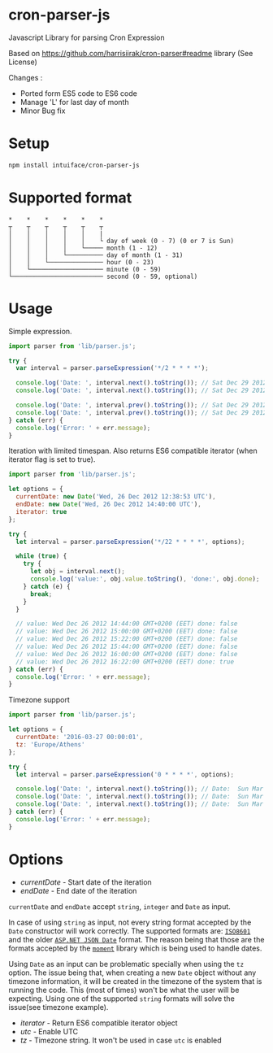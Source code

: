 # cron-parser-js
Javascript Library for parsing Cron Expression

Based on https://github.com/harrisiirak/cron-parser#readme library  (See License)

Changes : 
- Ported form ES5 code to ES6 code
- Manage 'L' for last day of month
- Minor Bug fix

Setup
========
```bash
npm install intuiface/cron-parser-js
```

Supported format
========

```
*    *    *    *    *    *
┬    ┬    ┬    ┬    ┬    ┬
│    │    │    │    │    |
│    │    │    │    │    └ day of week (0 - 7) (0 or 7 is Sun)
│    │    │    │    └───── month (1 - 12)
│    │    │    └────────── day of month (1 - 31)
│    │    └─────────────── hour (0 - 23)
│    └──────────────────── minute (0 - 59)
└───────────────────────── second (0 - 59, optional)
```

Usage
========

Simple expression.

```javascript
import parser from 'lib/parser.js';

try {
  var interval = parser.parseExpression('*/2 * * * *');

  console.log('Date: ', interval.next().toString()); // Sat Dec 29 2012 00:42:00 GMT+0200 (EET)
  console.log('Date: ', interval.next().toString()); // Sat Dec 29 2012 00:44:00 GMT+0200 (EET)

  console.log('Date: ', interval.prev().toString()); // Sat Dec 29 2012 00:42:00 GMT+0200 (EET)
  console.log('Date: ', interval.prev().toString()); // Sat Dec 29 2012 00:40:00 GMT+0200 (EET)
} catch (err) {
  console.log('Error: ' + err.message);
}

```

Iteration with limited timespan. Also returns ES6 compatible iterator (when iterator flag is set to true).

```javascript
import parser from 'lib/parser.js';

let options = {
  currentDate: new Date('Wed, 26 Dec 2012 12:38:53 UTC'),
  endDate: new Date('Wed, 26 Dec 2012 14:40:00 UTC'),
  iterator: true
};

try {
  let interval = parser.parseExpression('*/22 * * * *', options);

  while (true) {
    try {
      let obj = interval.next();
      console.log('value:', obj.value.toString(), 'done:', obj.done);
    } catch (e) {
      break;
    }
  }

  // value: Wed Dec 26 2012 14:44:00 GMT+0200 (EET) done: false
  // value: Wed Dec 26 2012 15:00:00 GMT+0200 (EET) done: false
  // value: Wed Dec 26 2012 15:22:00 GMT+0200 (EET) done: false
  // value: Wed Dec 26 2012 15:44:00 GMT+0200 (EET) done: false
  // value: Wed Dec 26 2012 16:00:00 GMT+0200 (EET) done: false
  // value: Wed Dec 26 2012 16:22:00 GMT+0200 (EET) done: true
} catch (err) {
  console.log('Error: ' + err.message);
}

```

Timezone support

```javascript
import parser from 'lib/parser.js';

let options = {
  currentDate: '2016-03-27 00:00:01',
  tz: 'Europe/Athens'
};

try {
  let interval = parser.parseExpression('0 * * * *', options);

  console.log('Date: ', interval.next().toString()); // Date:  Sun Mar 27 2016 01:00:00 GMT+0200
  console.log('Date: ', interval.next().toString()); // Date:  Sun Mar 27 2016 02:00:00 GMT+0200
  console.log('Date: ', interval.next().toString()); // Date:  Sun Mar 27 2016 04:00:00 GMT+0300 (Notice DST transition)
} catch (err) {
  console.log('Error: ' + err.message);
}
```

Options
========

* *currentDate* - Start date of the iteration
* *endDate* - End date of the iteration

`currentDate` and `endDate` accept `string`, `integer` and `Date` as input.

In case of using `string` as input, not every string format accepted
by the `Date` constructor will work correctly. The supported formats are: [`ISO8601`](http://momentjs.com/docs/#/parsing/string/) and the older
[`ASP.NET JSON Date`](http://momentjs.com/docs/#/parsing/asp-net-json-date/) format. The reason being that those are the formats accepted by the
[`moment`](http://momentjs.com) library which is being used to handle dates.

Using `Date` as an input can be problematic specially when using the `tz` option. The issue being that, when creating a new `Date` object without
any timezone information, it will be created in the timezone of the system that is running the code. This (most of times) won't be what the user
will be expecting. Using one of the supported `string` formats will solve the issue(see timezone example).

* *iterator* - Return ES6 compatible iterator object 
* *utc* - Enable UTC
* *tz* - Timezone string. It won't be used in case `utc` is enabled